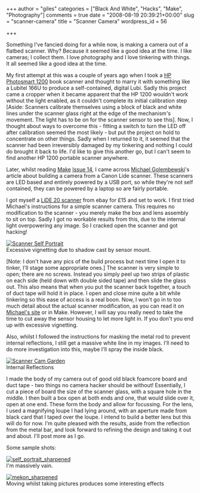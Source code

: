 +++
author = "giles"
categories = ["Black And White", "Hacks", "Make", "Photography"]
comments = true
date = "2008-08-19 20:39:21+00:00"
slug = "scanner-camera"
title = "Scanner Camera"
wordpress_id = 56

+++

Something I've fancied doing for a while now, is making a camera out of a flatbed scanner. Why? Because it seemed like a good idea at the time. I like cameras; I collect them. I love photography and I love tinkering with things. It all seemed like a good idea at the time.




My first attempt at this was a couple of years ago when I took a [HP Photosmart 1200](http://h20000.www2.hp.com/bizsupport/TechSupport/DriverDownload.jsp?prodNameId=215158&lang=en&cc=us&taskId=135&prodTypeId=15179&prodSeriesId=215156) book scanner and thought to marry it with something like a Lubitel 166U to produce a self-contained, digital Lubi. Sadly this project came a cropper when it became apparent that the HP 1200 wouldn't work without the light enabled, as it couldn't complete its initial calibration step [Aside: Scanners calibrate themselves using a block of black and white lines under the scanner glass right at the edge of the mechanism's movement. The light has to be on for the scanner sensor to see this]. Now, I thought about ways to overcome this - fitting a switch to turn the LED off after calibration seemed the most likely - but put the project on hold to concentrate on other things. Sadly when I returned to it, it seemed that the scanner had been irreversibly damaged by my tinkering and nothing I could do brought it back to life. I'd like to give this another go, but I can't seem to find another HP 1200 portable scanner anywhere.




Later, whilst reading [Make](http://makezine.com/magazine/) [Issue 14](http://makezine.com/14/), I came across [Michael Golembewski](http://golembewski.awardspace.com/)'s article about building a camera from a Canon Lide scanner. These scanners are LED based and entirely powered by a USB port, so while they're not self contained, they can be powered by a laptop so are fairly portable.




I got myself a [LiDE 20 scanner](http://www.canon.co.uk/for_home/product_finder/scanners/flatbed/LIDE20/index.asp) from ebay for £15 and set to work. I first tried Michael's instructions for a simple scanner camera. This requires no modification to the scanner - you merely make the box and lens assembly to sit on top. Sadly I got no workable results from this, due to the internal light overpowering any image. So I cracked open the scanner and got hacking!




[![Scanner Self Portrait](http://farm4.static.flickr.com/3159/2767393043_f7fc79d9cd_m.jpg)](http://www.flickr.com/photos/gpaterson/2767393043/)  
Excessive vignetting due to shadow cast by sensor mount.




[Note: I don't have any pics of the build process but next time I open it to tinker, I'll stage some appropriate ones.] The scanner is very simple to open; there are no screws. Instead you simply peel up two strips of plastic on each side (held down with double sided tape) and then slide the glass out. This also means that when you put the scanner back together, a touch of duct tape will hold it in place. I open and close mine quite a bit while tinkering so this ease of access is a real boon. Now, I won't go in to too much detail about the actual scanner modification, as you can read it on [Michael's site](http://golembewski.awardspace.com/cameras/scanner/index.html) or in Make. However, I will say you really need to take the time to cut away the sensor housing to let more light in. If you don't you end up with excessive vignetting.




Also, whilst I followed the instructions for masking the metal rod to prevent internal reflections, I still get a massive white line in my images. I'll need to do more investigation into this, maybe I'll spray the inside black.




[![Scanner Cam Garden](http://farm4.static.flickr.com/3049/2771341244_5116de1358_m.jpg)](http://www.flickr.com/photos/gpaterson/2771341244/)  
Internal Reflections




I made the body of my camera out of good old black foamcore board and duct tape - two things no camera hacker should be without! Essentially, I cut a piece of board the size of the scanner glass, with a square hole in the middle. I then built a box open at both ends and one, that would slide over it, open at one end. These form the body and allow for focussing. For the lens, I used a magnifying loupe I had lying around, with an aperture made from black card that I taped over the loupe. I intend to build a better lens but this will do for now. I'm quite pleased with the results, aside from the reflection from the metal bar, and look forward to refining the design and taking it out and about. I'll post more as I go.







Some sample shots:





[![self_portrait_sharpened](http://farm4.static.flickr.com/3029/2775853630_81d9252149_m.jpg)](http://www.flickr.com/photos/gpaterson/2775853630/)  
I'm massively vain.




[![mekon_sharpened](http://farm4.static.flickr.com/3104/2775282867_e96571fb66_m.jpg)](http://www.flickr.com/photos/gpaterson/2775282867/)  
Moving whilst taking pictures produces some interesting effects






